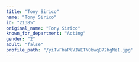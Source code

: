 ```yaml
---
title: "Tony Sirico"
name: "Tony Sirico"
id: "21385"
original_name: "Tony Sirico"
known_for_department: "Acting"
gender: "2"
adult: "false"
profile_path: "/yiTvFhaPlVIWETNObwqB72hgNeI.jpg"
---
```

